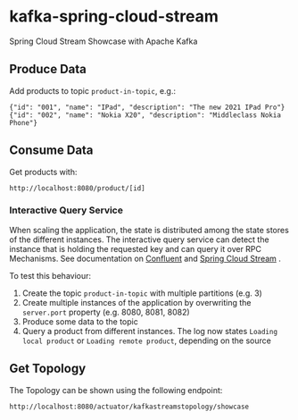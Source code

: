 # kafka-spring-cloud-stream
Spring Cloud Stream Showcase with Apache Kafka

## Produce Data
Add products to topic `product-in-topic`, e.g.:
```
{"id": "001", "name": "IPad", "description": "The new 2021 IPad Pro"}
{"id": "002", "name": "Nokia X20", "description": "Middleclass Nokia Phone"}
```

## Consume Data
Get products with:
```
http://localhost:8080/product/[id]
```

### Interactive Query Service

When scaling the application, the state is distributed among the state stores of the 
different instances. The interactive query service can detect the instance that is holding the
requested key and can query it over RPC Mechanisms. See documentation on
[Confluent](https://docs.confluent.io/platform/current/streams/developer-guide/interactive-queries.html#streams-developer-guide-interactive-queries-discovery)
and
[Spring Cloud Stream](https://spring.io/blog/2019/12/09/stream-processing-with-spring-cloud-stream-and-apache-kafka-streams-part-6-state-stores-and-interactive-queries)
.

To test this behaviour:

1. Create the topic `product-in-topic` with multiple partitions (e.g. 3)
2. Create multiple instances of the application by overwriting the `server.port` property (e.g. 8080, 8081, 8082)
3. Produce some data to the topic
4. Query a product from different instances. The log now states `Loading local product` or `Loading remote product`, depending on the source

## Get Topology
The Topology can be shown using the following endpoint:

```
http://localhost:8080/actuator/kafkastreamstopology/showcase
```
